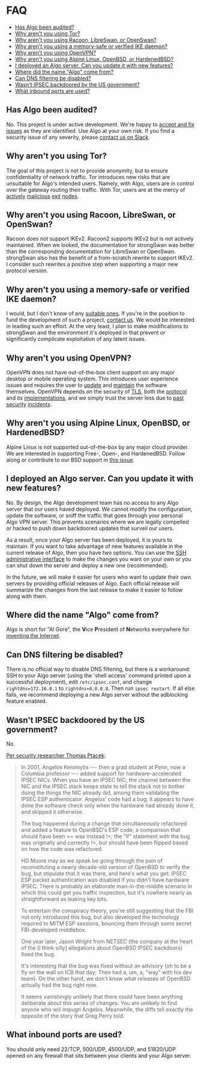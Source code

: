 # FAQ

* [Has Algo been audited?](#has-algo-been-audited)
* [Why aren't you using Tor?](#why-arent-you-using-tor)
* [Why aren't you using Racoon, LibreSwan, or OpenSwan?](#why-arent-you-using-racoon-libreswan-or-openswan)
* [Why aren't you using a memory-safe or verified IKE daemon?](#why-arent-you-using-a-memory-safe-or-verified-ike-daemon)
* [Why aren't you using OpenVPN?](#why-arent-you-using-openvpn)
* [Why aren't you using Alpine Linux, OpenBSD, or HardenedBSD?](#why-arent-you-using-alpine-linux-openbsd-or-hardenedbsd)
* [I deployed an Algo server. Can you update it with new features?](#i-deployed-an-algo-server-can-you-update-it-with-new-features)
* [Where did the name "Algo" come from?](#where-did-the-name-algo-come-from)
* [Can DNS filtering be disabled?](#can-dns-filtering-be-disabled)
* [Wasn't IPSEC backdoored by the US government?](#wasnt-ipsec-backdoored-by-the-us-government)
* [What inbound ports are used?](#what-inbound-ports-are-used)

## Has Algo been audited?

No. This project is under active development. We're happy to [accept and fix issues](https://github.com/trailofbits/algo/issues) as they are identified. Use Algo at your own risk. If you find a security issue of any severity, please [contact us on Slack](https://empireslacking.herokuapp.com).

## Why aren't you using Tor?

The goal of this project is not to provide anonymity, but to ensure confidentiality of network traffic. Tor introduces new risks that are unsuitable for Algo's intended users. Namely, with Algo, users are in control over the gateway routing their traffic. With Tor, users are at the mercy of [actively](https://www.securityweek2016.tu-darmstadt.de/fileadmin/user_upload/Group_securityweek2016/pets2016/10_honions-sanatinia.pdf) [malicious](https://web.archive.org/web/20150705184539/https://chloe.re/2015/06/20/a-month-with-badonions/) [exit](https://community.fireeye.com/people/archit.mehta/blog/2014/11/18/onionduke-apt-malware-distributed-via-malicious-tor-exit-node) [nodes](https://www.wired.com/2010/06/wikileaks-documents/).

## Why aren't you using Racoon, LibreSwan, or OpenSwan?

Racoon does not support IKEv2. Racoon2 supports IKEv2 but is not actively maintained. When we looked, the documentation for strongSwan was better than the corresponding documentation for LibreSwan or OpenSwan. strongSwan also has the benefit of a from-scratch rewrite to support IKEv2. I consider such rewrites a positive step when supporting a major new protocol version.

## Why aren't you using a memory-safe or verified IKE daemon?

I would, but I don't know of any [suitable ones](https://github.com/trailofbits/algo/issues/68). If you're in the position to fund the development of such a project, [contact us](mailto:info@trailofbits.com). We would be interested in leading such an effort. At the very least, I plan to make modifications to strongSwan and the environment it's deployed in that prevent or significantly complicate exploitation of any latent issues.

## Why aren't you using OpenVPN?

OpenVPN does not have out-of-the-box client support on any major desktop or mobile operating system. This introduces user experience issues and requires the user to [update](https://www.exploit-db.com/exploits/34037/) and [maintain](https://www.exploit-db.com/exploits/20485/) the software themselves. OpenVPN depends on the security of [TLS](https://tools.ietf.org/html/rfc7457), both the [protocol](https://arstechnica.com/security/2016/08/new-attack-can-pluck-secrets-from-1-of-https-traffic-affects-top-sites/) and its [implementations](https://arstechnica.com/security/2014/04/confirmed-nasty-heartbleed-bug-exposes-openvpn-private-keys-too/), and we simply trust the server less due to [past](https://sweet32.info/) [security](https://github.com/ValdikSS/openvpn-fix-dns-leak-plugin/blob/master/README.md) [incidents](https://www.exploit-db.com/exploits/34879/).

## Why aren't you using Alpine Linux, OpenBSD, or HardenedBSD?

Alpine Linux is not supported out-of-the-box by any major cloud provider. We are interested in supporting Free-, Open-, and HardenedBSD. Follow along or contribute to our BSD support in [this issue](https://github.com/trailofbits/algo/issues/35).

## I deployed an Algo server. Can you update it with new features?

No. By design, the Algo development team has no access to any Algo server that our users haved deployed. We cannot modify the configuration, update the software, or sniff the traffic that goes through your personal Algo VPN server. This prevents scenarios where we are legally compelled or hacked to push down backdoored updates that surveil our users.

As a result, once your Algo server has been deployed, it is yours to maintain. If you want to take advantage of new features available in the current release of Algo, then you have two options. You can use the [SSH administrative interface](/README.md#ssh-into-algo-server) to make the changes you want on your own or you can shut down the server and deploy a new one (recommended).

In the future, we will make it easier for users who want to update their own servers by providing official releases of Algo. Each official release will summarize the changes from the last release to make it easier to follow along with them.

## Where did the name "Algo" come from?

Algo is short for "Al Gore", the **V**ice **P**resident of **N**etworks everywhere for [inventing the Internet](https://www.youtube.com/watch?v=BnFJ8cHAlco).

## Can DNS filtering be disabled?

There is no official way to disable DNS filtering, but there is a workaround: SSH to your Algo server (using the 'shell access' command printed upon a successful deployment), edit `/etc/ipsec.conf`, and change `rightdns=172.16.0.1` to `rightdns=8.8.8.8`. Then run `ipsec restart`. If all else fails, we recommend deploying a new Algo server without the adblocking feature enabled.

## Wasn't IPSEC backdoored by the US government?

No.

[Per security researcher Thomas Ptacek](https://news.ycombinator.com/item?id=2014197):

> In 2001, Angelos Keromytis --- then a grad student at Penn, now a Columbia professor --- added support for hardware-accelerated IPSEC NICs. When you have an IPSEC NIC, the channel between the NIC and the IPSEC stack keeps state to tell the stack not to bother doing the things the NIC already did, among them validating the IPSEC ESP authenticator. Angelos' code had a bug; it appears to have done the software check only when the hardware had already done it, and skipped it otherwise.
>
> The bug happened during a change that simultaneously refactored and added a feature to OpenBSD's ESP code; a comparison that should have been == was instead !=; the "if" statement with the bug was originally and correctly !=, but should have been flipped based on how the code was refactored.
>
> HD Moore may as we speak be going through the pain of reconstituting a nearly decade-old version of OpenBSD to verify the bug, but stipulate that it was there, and here's what you get: IPSEC ESP packet authentication was disabled if you didn't have hardware IPSEC. There is probably an elaborate man-in-the-middle scenario in which this could get you traffic inspection, but it's nowhere nearly as straightforward as leaking key bits.
>
> To entertain the conspiracy theory, you're still suggesting that the FBI not only introduced this bug, but also developed the technology required to MITM ESP sessions, bouncing them through some secret FBI-developed middlebox.
>
> One year later, Jason Wright from NETSEC (the company at the heart of the [I think silly] allegations about OpenBSD IPSEC backdoors) fixed the bug.
>
> It's interesting that the bug was fixed without an advisory (oh to be a fly on the wall on ICB that day; Theo had a, um, a, "way" with his dev team). On the other hand, we don't know what releases of OpenBSD actually had the bug right now.
>
> It seems vanishingly unlikely that there could have been anything deliberate about this series of changes. You are unlikely to find anyone who will impugn Angelos. Meanwhile, the diffs tell exactly the opposite of the story that Greg Perry told.

## What inbound ports are used?

You should only need 22/TCP, 500/UDP, 4500/UDP, and 51820/UDP opened on any firewall that sits between your clients and your Algo server.
